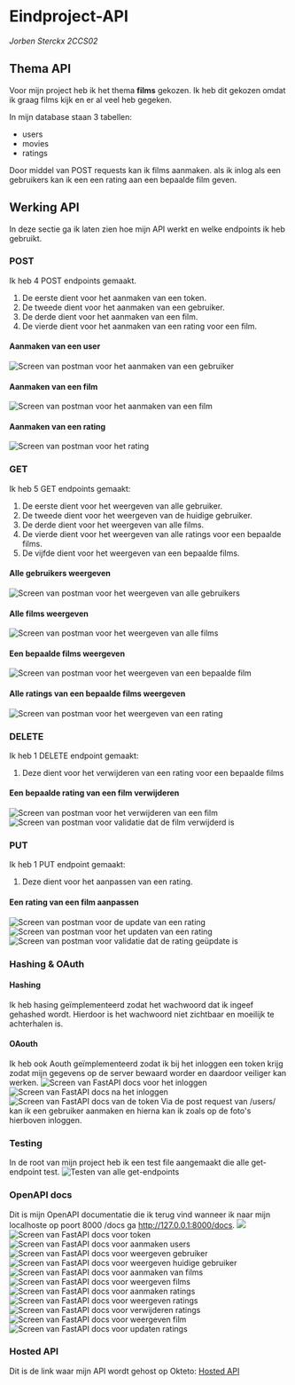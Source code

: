 # Eindproject-API
*Jorben Sterckx 2CCS02*
## Thema API
Voor mijn project heb ik het thema **films** gekozen. 
Ik heb dit gekozen omdat ik graag films kijk en er al veel heb gegeken.

In mijn database staan 3 tabellen:
- users
- movies
- ratings

Door middel van POST requests kan ik films aanmaken. als ik inlog als een gebruikers kan ik een een rating aan een bepaalde film geven.

## Werking API
In deze sectie ga ik laten zien hoe mijn API werkt en welke endpoints ik heb gebruikt.

### POST
Ik heb 4 POST endpoints gemaakt.
1. De eerste dient voor het aanmaken van een token.
2. De tweede dient voor het aanmaken van een gebruiker.
3. De derde dient voor het aanmaken van een film.
4. De vierde dient voor het aanmaken van een rating voor een film.
#### Aanmaken van een user
![Screen van postman voor het aanmaken van een gebruiker](/screens/aanmaken_gebruiker.png)

#### Aanmaken van een film
![Screen van postman voor het aanmaken van een film](screens/Aanmaken_film.png)

#### Aanmaken van een rating
![Screen van postman voor het rating](screens/Aanmaken_rating.png)

### GET
Ik heb 5 GET endpoints gemaakt:
1. De eerste dient voor het weergeven van alle gebruiker.
2. De tweede dient voor het weergeven van de huidige gebruiker.
3. De derde dient voor het weergeven van alle films.
4. De vierde dient voor het weergeven van alle ratings voor een bepaalde films.
5. De vijfde dient voor het weergeven van een bepaalde films.

#### Alle gebruikers weergeven
![Screen van postman voor het weergeven van alle gebruikers](screens/Alle_gebruikers.png)

#### Alle films weergeven
![Screen van postman voor het weergeven van alle films](screens/Alle_films.png)

#### Een bepaalde films weergeven
![Screen van postman voor het weergeven van een bepaalde film](screens/Film.png)

#### Alle ratings van een bepaalde films weergeven
![Screen van postman voor het weergeven van een rating](screens/Ratings_van_film.png)

### DELETE
Ik heb 1 DELETE endpoint gemaakt:
1. Deze dient voor het verwijderen van een rating voor een bepaalde films

#### Een bepaalde rating van een film verwijderen
![Screen van postman voor het verwijderen van een film](screens/Verwijderen_rating.png)
![Screen van postman voor validatie dat de film verwijderd is](screens/Delete_validation.png)

### PUT
Ik heb 1 PUT endpoint gemaakt:
1. Deze dient voor het aanpassen van een rating.

#### Een rating van een film aanpassen
![Screen van postman voor de update van een rating](screens/Pre-update.png)
![Screen van postman voor het updaten van een rating](screens/Update_rating.png)
![Screen van postman voor validatie dat de rating geüpdate is](screens/Update_validation.png)

### Hashing & OAuth
#### Hashing
Ik heb hasing geïmplementeerd zodat het wachwoord dat ik
ingeef gehashed wordt. Hierdoor is het wachwoord niet
zichtbaar en moeilijk te achterhalen is.

#### OAouth
Ik heb ook Aouth geïmplementeerd zodat ik bij het inloggen
een token krijg zodat mijn gegevens op de server bewaard worder
en daardoor veiliger kan werken.
![Screen van FastAPI docs voor het inloggen](screens/Aouth1.png)
![Screen van FastAPI docs na het inloggen](screens/Aouth2.png)
![Screen van FastAPI docs van de token](screens/Aouth3.png)
Via de post request van /users/ kan ik een gebruiker aanmaken
en hierna kan ik zoals op de foto's hierboven inloggen.


### Testing
In de root van mijn project heb ik een test file aangemaakt
die alle get-endpoint test.
![Testen van alle get-endpoints](screens/Testing.png)

### OpenAPI docs
Dit is mijn OpenAPI documentatie die ik terug vind wanneer ik naar mijn localhoste op poort 8000 /docs ga http://127.0.0.1:8000/docs.
![](screens/Doc1.png)
![Screen van FastAPI docs voor token](screens/Doc_post_token.png)
![Screen van FastAPI docs voor aanmaken users](screens/Doc_post_users.png)
![Screen van FastAPI docs voor weergeven gebruiker](screens/Doc_get_users.png)
![Screen van FastAPI docs voor weergeven huidige gebruiker](screens/Doc_get_current_user.png)
![Screen van FastAPI docs voor aanmaken van films](screens/Doc_post_movies.png)
![Screen van FastAPI docs voor weergeven films](screens/Doc_get_movies.png)
![Screen van FastAPI docs voor aanmaken ratings](screens/Doc_post_ratings.png)
![Screen van FastAPI docs voor weergeven ratings](screens/Doc_get_ratings.png)
![Screen van FastAPI docs voor verwijderen ratings](screens/Doc_delete_ratings.png)
![Screen van FastAPI docs voor weergeven film](screens/Doc_get_movie.png)
![Screen van FastAPI docs voor updaten ratings](screens/Doc_put_rating.png)


### Hosted API
Dit is de link waar mijn API wordt gehost op Okteto: [Hosted API](https://api-service-jorbensterckx.cloud.okteto.net/)